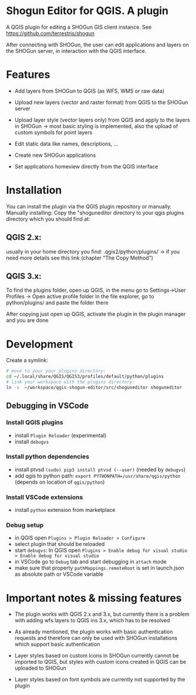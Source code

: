 
# Shogun Editor for QGIS. A plugin

A QGIS plugin for editing a SHOGun GIS client instance. See https://github.com/terrestris/shogun

After connecting with SHOGun, the user can edit applications and layers on the SHOGun server, in interaction with the QGIS interface.

# Features

* Add layers from SHOGun to QGIS (as WFS, WMS or raw data)

* Upload new layers (vector and raster format) from QGIS to the SHOGun server

* Upload layer style (vector layers only) from QGIS and apply to the layers in SHOGun
    -> most basic styling is implemented, also the upload of custom symbols for point layers

* Edit static data like names, descriptions, ...

* Create new SHOGun applications

* Set applications homeview directly from the QGIS interface

# Installation

You can install the plugin via the QGIS plugin repository or manually.
Manually installing: Copy the "shoguneditor directory to your
qgis plugins directory which you should find at:

## QGIS 2.x:
usually in your home directory you find: .qgis2/python/plugins/
->  if you need more details see this link (chapter "The Copy Method")

## QGIS 3.x:
To find the plugins folder, open up QGIS, in the menu go to Settings->User Profiles -> Open active profile folder
In the file explorer, go to python/plugins/ and paste the folder there

After copying just open up QGIS, activate the plugin in the plugin manager and you are done

# Development

Create a symlink:

```bash
# move to your your plugins directory:
cd ~/.local/share/QGIS/QGIS3/profiles/default/python/plugins 
# link your workspace with the plugins directory:
ln -s  ~/workspace/qgis-shogun-editor/src/shoguneditor shoguneditor
```

## Debugging in VSCode

### Install QGIS plugins

- install `Plugin Reloader` (experimental)
- install `debugvs`

### Install python dependencies

- install ptvsd `(sudo) pip3 install ptvsd (--user)` (needed by `debugvs`)
- add qgis to python path: `export PYTHONPATH=/usr/share/qgis/python` (depends on location of `qgis/python`)

### Install VSCode extensions

- install `python` extension from marketplace

### Debug setup

- in QGIS open `Plugins > Plugin Reloader > Configure`
- select plugin that should be reloaded
- start `debugvs`: In QGIS open `Plugins > Enable debug for visual studio > Enable debug for visual studio`
- in VSCode go to `Debug` tab and start debugging in `attach` mode
- make sure that property `pathMappings.remoteRoot` is set in launch.json as absolute path or VSCode variable

# Important notes & missing features

* The plugin works with QGIS 2.x and 3.x, but currently there is a problem with adding wfs layers
to QGIS ins 3.x, which has to be resolved

* As already mentioned, the plugin works with basic authentication requests and therefore
can only be used with SHOGun installations which support basic  authentication

* Layer styles based on custom icons in SHOGun currently cannot be imported to QGIS, but styles with custom icons created in QGIS can be uploaded to SHOGun

* Layer styles based on font symbols are currently not supported by the plugin
